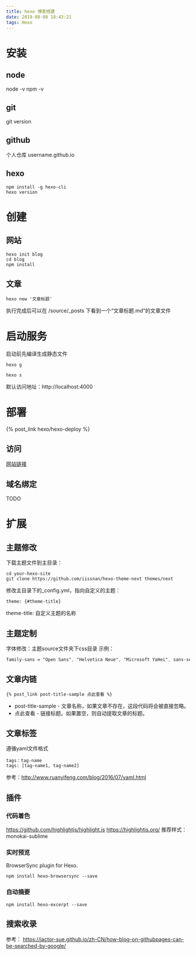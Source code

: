 ```yaml
---
title: hexo 博客搭建
date: 2019-08-08 18:43:21
tags: Hexo
---
```


# 安装

## node
node -v
npm -v

## git
git version

## github
个人仓库
username.github.io

## hexo
```
npm install -g hexo-cli
hexo version
```

# 创建

## 网站
```
hexo init blog
cd blog
npm install
```

## 文章
```
hexo new '文章标题'
```
执行完成后可以在 /source/_posts 下看到一个“文章标题.md”的文章文件

# 启动服务
启动前先编译生成静态文件
```
hexo g
```
```
hexo s
```
默认访问地址：http://localhost:4000

# 部署
{% post_link hexo/hexo-deploy %}

## 访问
[网站链接](https://charleskou.github.io)

## 域名绑定
TODO


# 扩展

## 主题修改
下载主题文件到主目录：
```
cd your-hexo-site
git clone https://github.com/iissnan/hexo-theme-next themes/next
```
修改主目录下的_config.yml，指向自定义的主题：
```
theme: {#theme-title}
```
theme-title: 自定义主题的名称

## 主题定制
字体修改：主题source文件夹下css目录
示例：
```css
family-sans = "Open Sans", "Helvetica Neue", "Microsoft YaHei", sans-serif
```

## 文章内链
```
{% post_link post-title-sample 点此查看 %}
```
- post-title-sample - 文章名称，如果文章不存在，这段代码将会被直接忽略。
- 点此查看 - 链接标题。如果置空，则自动提取文章的标题。

## 文章标签
遵循yaml文件格式
```
tags：tag-name
tags: [tag-name1, tag-name2]
```
参考：http://www.ruanyifeng.com/blog/2016/07/yaml.html


## 插件

### 代码着色
https://github.com/highlightjs/highlight.js
https://highlightjs.org/
推荐样式：monokai-sublime

### 实时预览
BrowserSync plugin for Hexo.
```
npm install hexo-browsersync --save
```

### 自动摘要
```
npm install hexo-excerpt --save
```

## 搜索收录
参考：
https://jactor-sue.github.io/zh-CN/how-blog-on-githubpages-can-be-searched-by-google/